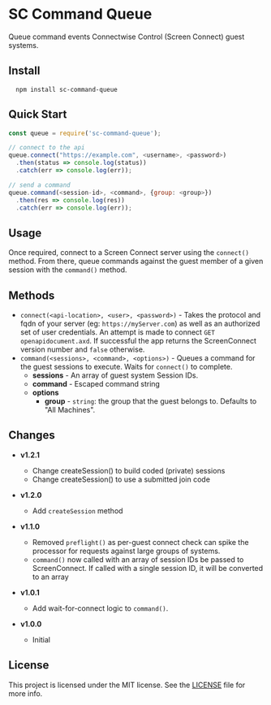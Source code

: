 # SC Command Queue

Queue command events Connectwise Control (Screen Connect) guest systems.

## Install

```
  npm install sc-command-queue
```

## Quick Start

```javascript
const queue = require('sc-command-queue');

// connect to the api
queue.connect("https://example.com", <username>, <password>)
  .then(status => console.log(status))
  .catch(err => console.log(err));

// send a command
queue.command(<session-id>, <command>, {group: <group>})
  .then(res => console.log(res))
  .catch(err => console.log(err));
```

## Usage

Once required, connect to a Screen Connect server using the `connect()` method.  From there, queue commands against the guest member of a given session with the `command()` method.

## Methods

- `connect(<api-location>, <user>, <password>)` - Takes the protocol and fqdn of your server (eg: `https://myServer.com`) as well as an authorized set of user credentials.  An attempt is made to connect `GET` `openapidocument.axd`.  If successful the app returns the ScreenConnect version number and `false` otherwise.  
- `command(<sessions>, <command>, <options>)` - Queues a command for the guest sessions to execute. Waits for `connect()` to complete.
  - **sessions** - An array of guest system Session IDs.
  - **command** - Escaped command string
  - **options**
    - **group** -  `string`: the group that the guest belongs to.  Defaults to "All Machines".

## Changes
- **v1.2.1**
  - Change createSession() to build coded (private) sessions
  - Change createSession() to use a submitted join code
  
- **v1.2.0**
  - Add `createSession` method

- **v1.1.0**
  - Removed `preflight()` as per-guest connect check can spike the processor for requests against large groups of systems.
  - `command()` now called with an array of session IDs be passed to ScreenConnect.  If called with a single session ID, it will be converted to an array

- **v1.0.1**
  - Add wait-for-connect logic to `command()`.

- **v1.0.0**
  - Initial


## License

This project is licensed under the MIT license. See the [LICENSE](LICENSE) file for more info.

